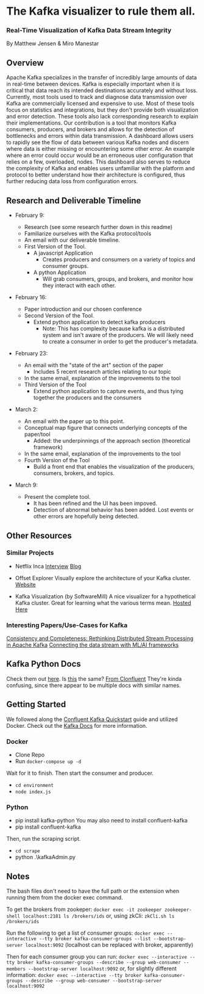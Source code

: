 # The Kafka visualizer to rule them all.

### Real-Time Visualization of Kafka Data Stream Integrity
By Matthew Jensen & Miro Manestar

## Overview
Apache Kafka specializes in the transfer of incredibly large amounts of data in real-time between devices. Kafka is especially important when it is critical that data reach its intended destinations accurately and without loss. Currently, most tools used to track and diagnose data transmission over Kafka are commercially licensed and expensive to use. Most of these tools focus on statistics and integrations, but they don't provide both visualization and error detection. These tools also lack corresponding research to explain their implementations. Our contribution is a tool that monitors Kafka consumers, producers, and brokers and allows for the detection of bottlenecks and errors within data transmission. A dashboard allows users to rapidly see the flow of data between various Kafka nodes and discern where data is either missing or encountering some other error. An example where an error could occur would be an erroneous user configuration that relies on a few, overloaded, nodes. This dashboard also serves to reduce the complexity of Kafka and enables users unfamiliar with the platform and protocol to better understand how their architecture is configured, thus further reducing data loss from configuration errors.

## Research and Deliverable Timeline
- February 9: 
    - Research (see some research further down in this readme)
    - Familiarize ourselves with the Kafka protocol/tools
    - An email with our deliverable timeline.
    - First Version of the Tool. 
        - A javascript Application
            - Creates producers and consumers on a variety of topics and consumer groups.
        - A python Application
            - Will grab consumers, groups, and brokers, and monitor how they interact with each other.

- February 16:
    - Paper introduction and our chosen conference
    - Second Version of the Tool. 
        - Extend python application to detect kafka producers
            - Note: This has complexity because kafka is a distributed system and isn't aware of the producers. We will likely need to create a consumer in order to get the producer's metadata.

- February 23:
    - An email with the "state of the art" section of the paper
        - Includes 5 recent research articles relating to our topic
    - In the same email, explanation of the improvements to the tool
    - Third Version of the Tool
        - Extend python application to capture events, and thus tying together the producers and the consumers

- March 2:
    - An email with the paper up to this point.
    - Conceptual map figure that connects underlying concepts of the paper/tool 
        - Added: the underpinnings of the approach section (theoretical framework)
    - In the same email, explanation of the improvements to the tool
    - Fourth Version of the Tool
        - Build a front end that enables the visualization of the producers, consumers, brokers, and topics.
        
- March 9: 
    - Present the complete tool.
        - It has been refined and the UI has been impoved. 
        - Detection of abnormal behavior has been added. Lost events or other errors are hopefully being detected.

## Other Resources
### Similar Projects
 - Netflix Inca
[Interview](https://www.infoq.com/presentations/netflix-streaming-data-infrastructure/)
[Blog](https://netflixtechblog.medium.com/inca-message-tracing-and-loss-detection-for-streaming-data-netflix-de4836fc38c9)

 - Offset Explorer
 Visually explore the architecture of your Kafka cluster.
 [Website](https://kafkatool.com/index.html)

 - Kafka Visualization (by SoftwareMill)
A nice visualizer for a hypothetical Kafka cluster. Great for learning what the various terms mean.
[Hosted Here](https://softwaremill.com/kafka-visualisation/)

### Interesting Papers/Use-Cases for Kafka
[Consistency and Completeness: Rethinking Distributed Stream Processing in Apache Kafka](https://dl.acm.org/doi/10.1145/3448016.3457556)
[Connecting the data stream with ML/AI frameworks](https://www.sciencedirect.com/science/article/pii/S0167739X21002995)


## Kafka Python Docs
Check them out [here](https://kafka-python.readthedocs.io/en/master/index.html).
Is [this](https://github.com/dpkp/kafka-python) the same? 
[From Clonfluent](https://docs.confluent.io/platform/current/clients/confluent-kafka-python/html/index.html#pythonclient-configuration)
They're kinda confusing, since there appear to be multiple docs with similar names. 


## Getting Started
We followed along the [Confluent Kafka Quickstart](https://developer.confluent.io/quickstart/kafka-docker/) guide  and utilized Docker.
Check out the [Kafka Docs](https://kafka.apache.org/documentation/#gettingStarted) for more information.
### Docker
 - Clone Repo
 - Run ```docker-compose up -d```
 
 Wait for it to finish. Then start the consumer and producer.
  - ```cd environment```
  - ```node index.js```

### Python
 - pip install kafka-python
You may also need to install confluent-kafka
 - pip install confluent-kafka

Then, run the scraping script.
 - ```cd scrape```
 - python .\kafkaAdmin.py

## Notes
The bash files don't need to have the full path or the extension when running them from the docker exec command.

To get the brokers from zookeper:
```docker exec -it zookeeper zookeeper-shell localhost:2181 ls /brokers/ids```
or, using zkCli:
```zkCli.sh ls /brokers/ids```

Run the following to get a list of consumer groups:
```docker exec --interactive --tty broker kafka-consumer-groups --list --bootstrap-server localhost:9092``` (localhost can be replaced with broker, apparently)

Then for each consumer group you can run:
```docker exec --interactive --tty broker kafka-consumer-groups --describe --group web-consumer --members --bootstrap-server localhost:9092```
or, for slightly different information:
```docker exec --interactive --tty broker kafka-consumer-groups --describe --group web-consumer --bootstrap-server localhost:9092```
